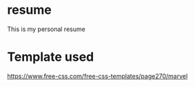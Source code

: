 # resume
This is my personal resume


# Template used
  https://www.free-css.com/free-css-templates/page270/marvel
